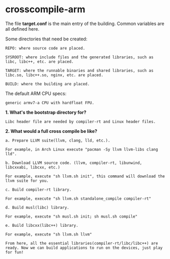# crosscompile-arm

The file **target.conf** is the main entry of the building. Common variables are all defined here.

Some directories that need be created:

	REPO: where source code are placed.

	SYSROOT: where include files and the generated libraries, such as libc, libc++, etc. are placed.

	TARGET: where the runnable binaries and shared libraries, such as libc.so, libc++.so, nginx, etc. are placed.

	BUILD: where the building are placed. 

The default ARM CPU specs:

	generic armv7-a CPU with hardfloat FPU.

**1. What's the bootstrap directory for?**

	Libc header file are needed by compiler-rt and Linux header files.

**2. What would a full cross compile be like?**

	a. Prepare LLVM suite(llvm, clang, lld, etc.).

	For example, in Arch Linux execute "pacman -Sy llvm llvm-libs clang lld".

	b. Download LLVM source code. (llvm, compiler-rt, libunwind, libcxxabi, libcxx, etc.)

	For example, execute "sh llvm.sh init", this command will download the llvm suite for you.

	c. Build compiler-rt library.

	For example, execute "sh llvm.sh standalone_compile compiler-rt"

	d. Build musl(libc) library.

	For example, execute "sh musl.sh init; sh musl.sh compile"

	e. Build libcxx(libc++) library.

	For example, execute "sh llvm.sh llvm"

	From here, all the essential libraries(compiler-rt/libc/libc++) are ready. Now we can build applications to run on the devices, just play for fun!
